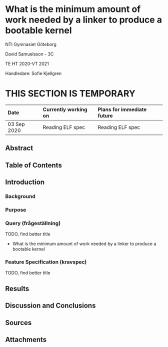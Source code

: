 # What is the minimum amount of work needed by a linker to produce a bootable kernel

NTI Gymnasiet Göteborg

David Samuelsson - 3C

TE HT 2020-VT 2021

Handledare: Sofie Kjellgren

# THIS SECTION IS TEMPORARY

| Date | Currently working on | Plans for immediate future |
| :--- | :------------------- | :------------------------- |
| 03 Sep 2020 | Reading ELF spec | Reading ELF spec |

## Abstract

## Table of Contents

## Introduction

### Background

### Purpose

### Query (frågeställning)
TODO, find better title

* What is the minimum amount of work needed by a linker to produce a bootable kernel

### Feature Specification (kravspec)
TODO, find better title

## Results

## Discussion and Conclusions

## Sources

## Attachments

